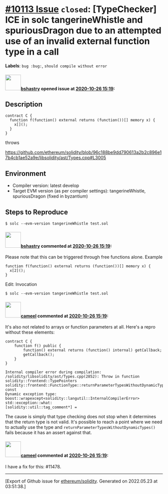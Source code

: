 # [\#10113 Issue](https://github.com/ethereum/solidity/issues/10113) `closed`: [TypeChecker] ICE in solc tangerineWhistle and spuriousDragon due to an attempted use of an invalid external function type in a call
**Labels**: `bug :bug:`, `should compile without error`


#### <img src="https://avatars.githubusercontent.com/u/2388185?v=4" width="50">[bshastry](https://github.com/bshastry) opened issue at [2020-10-26 15:19](https://github.com/ethereum/solidity/issues/10113):

## Description

```
contract C {
  function f(function() external returns (function())[] memory x) {
    x[]();
  }
}
```

throws

https://github.com/ethereum/solidity/blob/96c188be9dd790613a2b2c896e17b4cb1ae52a9e/libsolidity/ast/Types.cpp#L3005

## Environment

- Compiler version: latest develop
- Target EVM version (as per compiler settings): tangerineWhistle, spuriousDragon (fixed in byzantium)


## Steps to Reproduce

```
$ solc --evm-version tangerineWhistle test.sol
```

#### <img src="https://avatars.githubusercontent.com/u/2388185?v=4" width="50">[bshastry](https://github.com/bshastry) commented at [2020-10-26 15:19](https://github.com/ethereum/solidity/issues/10113#issuecomment-743123137):

Please note that this can be triggered through free functions alone. Example

```
function f(function() external returns (function())[] memory x) {
  x[2]();
}
```

Edit: Invocation
```
$ solc --evm-version tangerineWhistle test.sol
```

#### <img src="https://avatars.githubusercontent.com/u/137030?v=4" width="50">[cameel](https://github.com/cameel) commented at [2020-10-26 15:19](https://github.com/ethereum/solidity/issues/10113#issuecomment-853340028):

It's also not related to arrays or function parameters at all. Here's a repro without these elements:

```solidity
contract C {
    function f() public {
        function() external returns (function() internal) getCallback;
        getCallback();
    }
}
```
```
Internal compiler error during compilation:
/solidity/libsolidity/ast/Types.cpp(2852): Throw in function solidity::frontend::TypePointers solidity::frontend::FunctionType::returnParameterTypesWithoutDynamicTypes() const
Dynamic exception type: boost::wrapexcept<solidity::langutil::InternalCompilerError>
std::exception::what:
[solidity::util::tag_comment*] =
```

The cause is simply that type checking does not stop when it determines that the return type is not valid. It's possible to reach a point where we need to actually use the type and `returnParameterTypesWithoutDynamicTypes()` fails because it has an assert against that.

#### <img src="https://avatars.githubusercontent.com/u/137030?v=4" width="50">[cameel](https://github.com/cameel) commented at [2020-10-26 15:19](https://github.com/ethereum/solidity/issues/10113#issuecomment-853340318):

I have a fix for this: #11478.


-------------------------------------------------------------------------------



[Export of Github issue for [ethereum/solidity](https://github.com/ethereum/solidity). Generated on 2022.05.23 at 03:51:38.]
